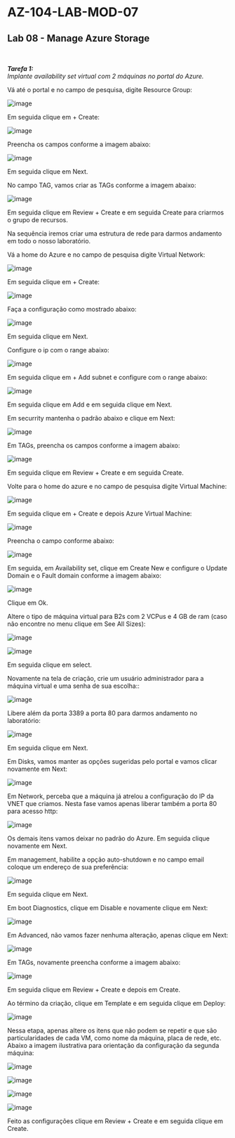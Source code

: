 # AZ-104-LAB-MOD-07

 <h2>Lab 08 - Manage Azure Storage</h2> <br>

 ***Tarefa 1:***  
    *Implante availability set virtual com 2 máquinas no portal do Azure.*

Vá até o portal e no campo de pesquisa, digite Resource Group: 

![image](https://user-images.githubusercontent.com/107069287/196176645-6c98a59a-6c34-4e93-b520-3bc67fe26589.png)

Em seguida clique em + Create: 

![image](https://user-images.githubusercontent.com/107069287/196176775-76288a0a-40e4-43b2-b825-d47a06448066.png)

Preencha os campos conforme a imagem abaixo: 

![image](https://user-images.githubusercontent.com/107069287/196176907-ca0c1355-1681-4939-a1f0-4f7aa8bc26fe.png)

Em seguida clique em Next. 

No campo TAG, vamos criar as TAGs conforme a imagem abaixo: 

![image](https://user-images.githubusercontent.com/107069287/196177310-32265daa-3bff-4118-b693-83f440ccac06.png)

Em seguida clique em Review + Create e em seguida Create para criarmos o grupo de recursos. 

Na sequência iremos criar uma estrutura de rede para darmos andamento em todo o nosso laboratório. 

Vá a home do Azure e no campo de pesquisa digite Virtual Network: 

![image](https://user-images.githubusercontent.com/107069287/196177720-f4813cef-7cc6-4413-b03d-ce6396a0b0ea.png)

Em seguida clique em + Create: 

![image](https://user-images.githubusercontent.com/107069287/196177900-dd2ad71e-a267-48b0-bf61-1f8088aab669.png)

Faça a configuração como mostrado abaixo: 

![image](https://user-images.githubusercontent.com/107069287/196181713-22bc290c-bd3a-4892-82b9-1db2bed21d62.png)

Em seguida clique em Next. 

Configure o ip com o range abaixo: 

![image](https://user-images.githubusercontent.com/107069287/196181960-2fc0a07e-62ef-469e-a88b-a3d39393690c.png)

Em seguida clique em + Add subnet e configure com o range abaixo: 

![image](https://user-images.githubusercontent.com/107069287/196182234-291a188b-c375-4589-acf0-26bbc8c2e92a.png)

Em seguida clique em Add e em seguida clique em Next. 

Em securrity mantenha o padrão abaixo e clique em Next: 

![image](https://user-images.githubusercontent.com/107069287/196182614-8ac57255-b582-47c4-9114-07545e8002ac.png)

Em TAGs, preencha os campos conforme a imagem abaixo: 

![image](https://user-images.githubusercontent.com/107069287/196182898-c2882291-f330-46ac-a9af-167fbd5131d4.png)

Em seguida clique em Review + Create e em seguida Create. 

Volte para o home do azure e no campo de pesquisa digite Virtual Machine: 

![image](https://user-images.githubusercontent.com/107069287/196185007-73ea80b9-e5c1-49b4-b335-412ee6ce1013.png)

Em seguida clique em + Create e depois Azure Virtual Machine: 

![image](https://user-images.githubusercontent.com/107069287/196185148-b1b1d02f-f2e3-4902-a2b5-8c980cf116c3.png)

Preencha o campo conforme abaixo: 

![image](https://user-images.githubusercontent.com/107069287/196186139-6bf30262-7a1c-4f9c-bdd1-bb9107efc822.png)

Em seguida, em Availability set, clique em Create New e configure o Update Domain e o Fault domain conforme a imagem abaixo: 

![image](https://user-images.githubusercontent.com/107069287/196186740-169f33e5-631d-4d8c-98f1-183b3f9dde36.png)

Clique em Ok. 

Altere o tipo de máquina virtual para B2s com 2 VCPus e 4 GB de ram (caso não encontre no menu clique em See All Sizes): 

![image](https://user-images.githubusercontent.com/107069287/196188219-d86470c9-4a1d-461c-b730-465c7cec06bb.png)

![image](https://user-images.githubusercontent.com/107069287/196188364-c1ee7bc0-18ff-4675-848d-78be5c56354f.png)

Em seguida clique em select. 

Novamente na tela de criação, crie um usuário administrador para a máquina virtual e uma senha de sua escolha:: 

![image](https://user-images.githubusercontent.com/107069287/196188752-a14e05c4-ad3d-42b4-ad78-1037e1d8c694.png)

Libere além da porta 3389 a porta 80 para darmos andamento no laboratório: 

![image](https://user-images.githubusercontent.com/107069287/196189240-ff7af389-ea29-48bc-8296-15726398605d.png)

Em seguida clique em Next. 

Em Disks, vamos manter as opções sugeridas pelo portal e vamos clicar novamente em Next: 

![image](https://user-images.githubusercontent.com/107069287/196191677-21002fcd-d5d9-49cc-a1c4-90a3bb606d8c.png)

Em Network, perceba que a máquina já atrelou a configuração do IP da VNET que criamos. Nesta fase vamos apenas liberar também a porta 80 para acesso http: 

![image](https://user-images.githubusercontent.com/107069287/196192439-fadf2c3f-fec2-4b73-8461-c64a7b67eac0.png)

Os demais itens vamos deixar no padrão do Azure. Em seguida clique novamente em Next. 

Em management, habilite a opção auto-shutdown e no campo email coloque um endereço de sua preferência: 

![image](https://user-images.githubusercontent.com/107069287/196194779-028a193d-e23f-47b7-9524-ed1626c706c2.png)

Em seguida clique em Next. 

Em boot Diagnostics, clique em Disable e novamente clique em Next: 

![image](https://user-images.githubusercontent.com/107069287/196195075-c8b54b68-542d-47c8-94d2-7a284c3cdc82.png)

Em Advanced, não vamos fazer nenhuma alteração, apenas clique em Next: 

![image](https://user-images.githubusercontent.com/107069287/196195320-98ba348d-99b5-4069-86cf-1c105c98b05d.png)

Em TAGs, novamente preencha conforme a imagem abaixo: 

![image](https://user-images.githubusercontent.com/107069287/196195933-f03823da-5eb1-472d-a21a-09d10dafe90c.png)

Em seguida clique em Review + Create e depois em Create. 

Ao término da criação, clique em Template e em seguida clique em Deploy: 

![image](https://user-images.githubusercontent.com/107069287/196197110-d9ac4502-900b-4b0e-b082-b5dc56ab476b.png)

Nessa etapa, apenas altere os itens que não podem se repetir e que são particularidades de cada VM, como nome da máquina, placa de rede, etc. Abaixo a imagem ilustrativa para orientação da configuração da segunda máquina: 

![image](https://user-images.githubusercontent.com/107069287/196197718-00fd88e7-8eb8-457b-8299-102aaf9d053b.png)

![image](https://user-images.githubusercontent.com/107069287/196197792-2d6825d1-a9c4-4a29-8f8d-a9c94142d493.png)

![image](https://user-images.githubusercontent.com/107069287/196198191-c6417b47-2674-4ae5-8789-0f4e9fe43528.png)

![image](https://user-images.githubusercontent.com/107069287/196198260-34dce179-3962-49a6-8fd0-4d6c32847e1f.png)

Feito as configurações clique em Review + Create e em seguida clique em Create. 